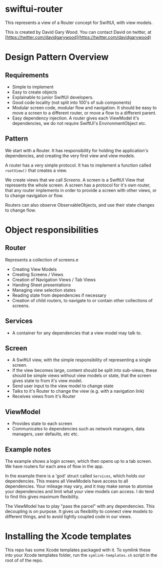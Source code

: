 # swiftui-router

This represents a view of a Router concept for SwiftUI, with view models.

This is created by David Gary Wood. You can contact David on twitter, at [https://twitter.com/davidgarywood](https://twitter.com/davidgarywood)

# Design Pattern Overview

## Requirements
* Simple to implement
* Easy to create objects
* Explainable to junior SwiftUI developers.
* Good code locality (not split into 100's of sub components)
* Modular screen code, modular flow and navigation. It should be easy to move a screen to a different router, or move a flow to a different parent.
* Easy dependency injection. A router gives each ViewModel it's dependencies, we do not require SwiftUI's EnvironmentObject etc.

## Pattern

We start with a Router. It has responsibility for holding the application's dependencies, and creating the very first view and view models.

A router has a very simple protocol. It has to implement a function called `rootView()` that creates a view.

We create views that we call *Screens*. A screen is a SwiftUI View that represents the whole screen. A screen has a protocol for it's own router, that any router implements in order to provide a screen with other views, or to change navigation or flow.

Routers can also observe ObservableObjects, and use their state changes to change flow.

# Object responsibilities

## Router

Represents a collection of screens.e

* Creating View Models
* Creating Screens / Views
* Creation of Navigation Views / Tab Views
* Handing Sheet presentations
* Managing view selection states
* Reading state from dependencies if necessary
* Creation of child routers, to navigate to or contain other collections of screens.

## Services
* A container for any dependencies that a view model may talk to.

## Screen
* A SwiftUI view, with the simple responsibility of representing a single screen. 
* If the view becomes large, content should be split into sub-views, these should be simple views without view models or state, that the screen gives state to from it's view model.
* Send user input to the view model to change state
* Talks to it's Router to change the view (e.g. with a navigation link)
* Receives views from it's Router

## ViewModel
* Provides state to each screen
* Communicates to dependencies such as network managers, data managers, user defaults, etc etc.

## Example notes

The example shows a login screen, which then opens up to a tab screen. We have routers for each area of flow in the app.

In the example there is a 'god' struct called `Services`, which holds our dependencies. This means all ViewModels have access to all dependencies. Your mileage may vary, and it may make sense to atomise your dependencies and limit what your view models can access. I do tend to find this gives maximum flexibility.

The ViewModel has to play "pass the parcel" with any dependencies. This decoupling is on purpose. It gives us flexibility to connect view models to different things, and to avoid tightly coupled code in our views.

# Installing the Xcode templates

This repo has some Xcode templates packaged with it. To symlink these into your Xcode templates folder, run the `symlink-templates.sh` script in the root of of the repo.
